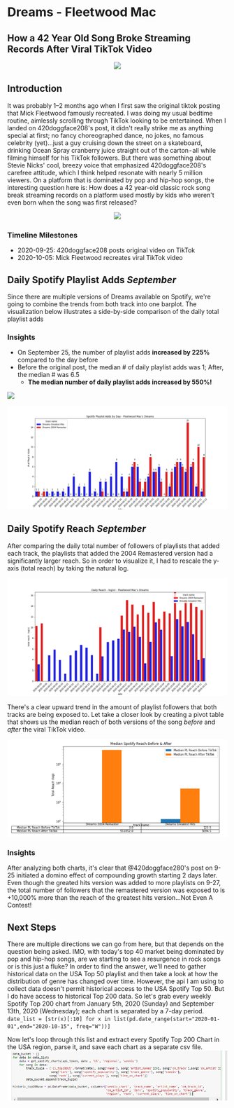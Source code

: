 # Dreams - Fleetwood Mac
## How a 42 Year Old Song Broke Streaming Records After Viral TikTok Video
<p align="center"> 
<img src="https://media.giphy.com/media/xUOwGmRx1Tu084dBzq/source.gif">
</p>

## Introduction
It was probably 1–2 months ago when I first saw the original tiktok posting that Mick Fleetwood famously recreated. I was doing my usual bedtime routine, aimlessly scrolling through TikTok looking to be entertained. When I landed on 420doggface208's post, it didn't really strike me as anything special at first; no fancy choreographed dance, no jokes, no famous celebrity (yet)…just a guy cruising down the street on a skateboard, drinking Ocean Spray cranberry juice straight out of the carton - all while filming himself for his TikTok followers. But there was something about Stevie Nicks' cool, breezy voice that emphasized 420doggface208's carefree attitude, which I think helped resonate with nearly 5 million viewers. On a platform that is dominated by pop and hip-hop songs, the interesting question here is: How does a 42 year-old classic rock song break streaming records on a platform used mostly by kids who weren't even born when the song was first released?

<p align="center"> 
<img src="https://media.giphy.com/media/WZIafcfdBcZYykqAw5/giphy.gif">
</p>

### Timeline Milestones
- 2020-09-25: 420doggface208 posts original video on TikTok
- 2020-10-05: Mick Fleetwood recreates viral TikTok video

## Daily Spotify Playlist Adds *September*
Since there are multiple versions of Dreams available on Spotify, we're going to combine the trends from both track into one barplot.
The visualization below illustrates a side-by-side comparison of the daily total playlist adds


### Insights
- On September 25, the number of playlist adds **increased by 225%** compared to the day before
- Before the original post, the median # of daily playlist adds was 1; After, the median # was 6.5
    - **The median number of daily playlist adds increased by 550%!**

![](/images/median_playlist_adds.jpeg)

![](/images/spotify_playlistadds_bothdreams.png)

## Daily Spotify Reach *September*
After comparing the daily total number of followers of playlists that added each track, the playlists that added the 2004 Remastered
version had a significantly larger reach. So in order to visualize it, I had to rescale the y-axis (total reach) by taking the natural log.

![](/images/spotify_dailyreachlog_bothdreams.png)

There's a clear upward trend in the amount of playlist followers that both tracks are being exposed to. Let take a closer look
by creating a pivot table that shows us the median reach of both versions of the song *before* and *after* the viral TikTok video.

![](/images/pt_before_after_median_reach.png)

### Insights
After analyzing both charts, it's clear that @420doggface280's post on 9-25 initiated a domino effect of compounding growth starting 2 days later. Even though the greated hits version was added to more playlists on 9-27, 
the total number of followers that the remastered version was exposed to is +10,000% more than the reach of the greatest hits version...Not Even A Contest!


## Next Steps
There are multiple directions we can go from here, but that depends on the question being asked. IMO, with today's top 40 market being dominated by pop and hip-hop songs, are we starting to see a resurgence in rock songs or is this just a fluke? In order to find the answer, we'll need to gather historical data on the USA Top 50 playlist and then take a look at how the distribution of genre has changed over time.
However, the api I am using to collect data doesn't permit historical access to the USA Spotify Top 50. But I do have access to historical Top 200 data.
So let's  grab every weekly Spotify Top 200 chart from January 5th, 2020 (Sunday) and September 13th, 2020 (Wednesday); each chart is separated by a 7-day period.
`date_list = [str(x)[:10] for x in list(pd.date_range(start="2020-01-01",end="2020-10-15", freq="W"))]`

Now let's loop through this list and extract every Spotify Top 200 Chart in the USA region, parse it, and save each chart as a separate csv file.
![](/images/getting_top200_data.png)
